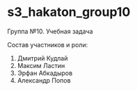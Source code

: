 # s3_hakaton_group10

Группа №10. Учебная задача

Состав участников и роли:

1. 	Дмитрий Кудлай
2.	Максим Ластин
3.	Эрфан Абкадыров
4.	Александр Попов

